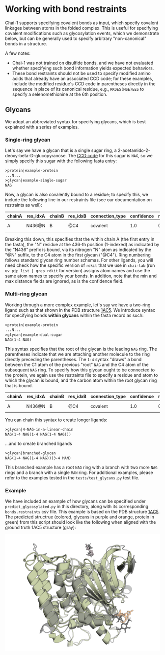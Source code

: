 # Working with bond restraints

Chai-1 supports specifying covalent bonds as input, which specify covalent linkages between atoms in the folded complex. This is useful for specifying covalent modifications such as glycosylation events, which we demonstrate below, but can be generally used to specify arbitrary "non-canonical" bonds in a structure. 

A few notes:
- Chai-1 was not trained on disulfide bonds, and we have not evaluated whether specifying such bond information yields expected behaviors. 
- These bond restraints should not be used to specify modified amino acids that already have an associated CCD code; for these examples, include the modified residue's CCD code in parentheses directly in the sequence in place of its canonical residue, e.g., `RKDES(MSE)EES` to specify a selenomethionine at the 6th position.

## Glycans

We adopt an abbreviated syntax for specifying glycans, which is best explained with a series of examples.

### Single-ring glycan

Let's say we have a glycan that is a single sugar ring, a 2-acetamido-2-deoxy-beta-D-glucopyranose. The [CCD code](https://www.rcsb.org/ligand/NAG) for this sugar is `NAG`, so we simply specify this sugar with the following fasta entry:
```
>protein|example-protein
...N...
>glycan|example-single-sugar
NAG
```

Now, a glycan is also covalently bound to a residue; to specify this, we include the following line in our restraints file (see our documentation on restraints as well):

chainA|res_idxA|chainB|res_idxB|connection_type|confidence|min_distance_angstrom|max_distance_angstrom|comment|restraint_id
|---|---|---|---|---|---|---|---|---|---|
A|N436@N|B|@C4|covalent|1.0|0.0|0.0|protein-glycan|bond1

Breaking this down, this specifies that the within chain A (the first entry in the fasta), the "N" residue at the 436-th position (1-indexed) as indicated by the "N436" prefix is bound, via its nitrogen "N" atom as indicated by the "@N" suffix, to the C4 atom in the first glycan ("@C4"). Ring numbering follows standard glycan ring number schemas. For other ligands, you will need check how the specific version of `rdkit` that we use in `chai-lab` (run `uv pip list | grep rdkit` for version) assigns atom names and use the same atom names to specify your bonds. In addition, note that the min and max distance fields are ignored, as is the confidence field. 


### Multi-ring glycan

Working through a more complex example, let's say we have a two-ring ligand such as that shown in the PDB structure [1AC5](https://www.rcsb.org/structure/1ac5). We introduce syntax for specifying bonds **within glycans** within the fasta record as such:

```
>protein|example-protein
...N...
>glycan|example-dual-sugar
NAG(1-4 NAG)
```

This syntax specifies that the root of the glycan is the leading `NAG` ring. The parentheses indicate that we are attaching another molecule to the ring directly preceding the parentheses. The `1-4` syntax "draws" a bond between the C1 atom of the previous "root" `NAG` and the C4 atom of the subsequent `NAG` ring. To specify how this glycan ought to be connected to the protein, we again use the restraints file to specify a residue and atom to which the glycan is bound, and the carbon atom within the root glycan ring that is bound.

chainA|res_idxA|chainB|res_idxB|connection_type|confidence|min_distance_angstrom|max_distance_angstrom|comment|restraint_id
|---|---|---|---|---|---|---|---|---|---|
A|N436@N|B|@C4|covalent|1.0|0.0|0.0|protein-glycan|bond1

You can chain this syntax to create longer ligands:
```
>glycan|4-NAG-in-a-linear-chain
NAG(1-4 NAG(1-4 NAG(1-4 NAG)))
```

...and to create branched ligands
```
>glycan|branched-glycan
NAG(1-4 NAG(1-4 NAG))(3-4 MAN)
```
This branched example has a root `NAG` ring with a branch with two more `NAG` rings and a branch with a single `MAN` ring. For additional examples, please refer to the examples tested in the `tests/test_glycans.py` test file.

### Example

We have included an example of how glycans can be specified under `predict_glycosylated.py` in this directory, along with its corresponding `bonds.restraints` csv file. This example is based on the PDB structure [1AC5](https://www.rcsb.org/structure/1ac5). The predicted structrue (colored, glycans in purple and orange, protein in green) from this script should look like the following when aligned with the ground truth 1AC5 structure (gray):

![glycan example prediction](./output.png)
